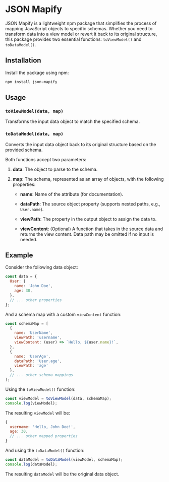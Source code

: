 # JSON Mapify

JSON Mapify is a lightweight npm package that simplifies the process of mapping JavaScript objects to specific schemas. Whether you need to transform data into a view model or revert it back to its original structure, this package provides two essential functions: `toViewModel()` and `toDataModel()`.

## Installation

Install the package using npm:

```bash
npm install json-mapify
```

## Usage

### `toViewModel(data, map)`

Transforms the input data object to match the specified schema.

### `toDataModel(data, map)` 

Converts the input data object back to its original structure based on the provided schema.

Both functions accept two parameters:

1. **data**: The object to parse to the schema.

2. **map**: The schema, represented as an array of objects, with the following properties:

    - **name**: Name of the attribute (for documentation).
        
    - **dataPath**: The source object property (supports nested paths, e.g., `User.name`).
        
    - **viewPath**: The property in the output object to assign the data to.
        
    - **viewContent**: (Optional) A function that takes in the source data and returns the view content. Data path may be omitted if no input is needed.
        
## Example

Consider the following data object:

```js
const data = {
  User: {
    name: 'John Doe',
    age: 30,
  },
  // ... other properties
};
```

And a schema map with a custom `viewContent` function:

```js 
const schemaMap = [
  {
    name: 'UserName',
    viewPath: 'username',
    viewContent: (user) => `Hello, ${user.name}!`,
  },
  {
    name: 'UserAge',
    dataPath: 'User.age',
    viewPath: 'age' 
  },
  // ... other schema mappings
];
```

Using the `toViewModel()` function:

```js
const viewModel = toViewModel(data, schemaMap);
console.log(viewModel); 
```

The resulting `viewModel` will be:

```js
{
  username: 'Hello, John Doe!',
  age: 30,
  // ... other mapped properties
}
```

And using the `toDataModel()` function:

```js
const dataModel = toDataModel(viewModel, schemaMap);
console.log(dataModel);
```

The resulting `dataModel` will be the original data object.